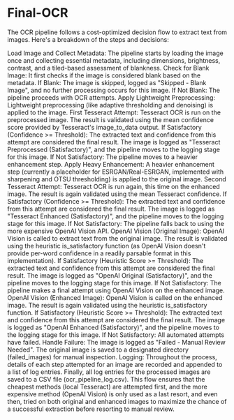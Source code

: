 # Final-OCR

The OCR pipeline follows a cost-optimized decision flow to extract text from images. Here's a breakdown of the steps and decisions:

Load Image and Collect Metadata: The pipeline starts by loading the image once and collecting essential metadata, including dimensions, brightness, contrast, and a tiled-based assessment of blankness.
Check for Blank Image: It first checks if the image is considered blank based on the metadata.
If Blank: The image is skipped, logged as "Skipped - Blank Image", and no further processing occurs for this image.
If Not Blank: The pipeline proceeds with OCR attempts.
Apply Lightweight Preprocessing: Lightweight preprocessing (like adaptive thresholding and denoising) is applied to the image.
First Tesseract Attempt: Tesseract OCR is run on the preprocessed image. The result is validated using the mean confidence score provided by Tesseract's image_to_data output.
If Satisfactory (Confidence >= Threshold): The extracted text and confidence from this attempt are considered the final result. The image is logged as "Tesseract Preprocessed (Satisfactory)", and the pipeline moves to the logging stage for this image.
If Not Satisfactory: The pipeline moves to a heavier enhancement step.
Apply Heavy Enhancement: A heavier enhancement step (currently a placeholder for ESRGAN/Real-ESRGAN, implemented with sharpening and OTSU thresholding) is applied to the original image.
Second Tesseract Attempt: Tesseract OCR is run again, this time on the enhanced image. The result is again validated using the mean Tesseract confidence.
If Satisfactory (Confidence >= Threshold): The extracted text and confidence from this attempt are considered the final result. The image is logged as "Tesseract Enhanced (Satisfactory)", and the pipeline moves to the logging stage for this image.
If Not Satisfactory: The pipeline falls back to using the more expensive OpenAI Vision API.
OpenAI Vision (Original Image): OpenAI Vision is called to extract text from the original image. The result is validated using the heuristic is_satisfactory function (as OpenAI Vision doesn't provide per-word confidence in a readily parsable format in this implementation).
If Satisfactory (Heuristic Score >= Threshold): The extracted text and confidence from this attempt are considered the final result. The image is logged as "OpenAI Original (Satisfactory)", and the pipeline moves to the logging stage for this image.
If Not Satisfactory: The pipeline makes a final attempt using OpenAI Vision on the enhanced image.
OpenAI Vision (Enhanced Image): OpenAI Vision is called on the enhanced image. The result is again validated using the heuristic is_satisfactory function.
If Satisfactory (Heuristic Score >= Threshold): The extracted text and confidence from this attempt are considered the final result. The image is logged as "OpenAI Enhanced (Satisfactory)", and the pipeline moves to the logging stage for this image.
If Not Satisfactory: All automated attempts have failed.
Handle Failure:
The image is logged as "Failed - Manual Review Needed".
The original image is saved to a designated directory (failed_images) for manual inspection.
Logging: Throughout the process, details of each step attempted for an image are recorded and appended to a list of log entries. Finally, all log entries for the processed images are saved to a CSV file (ocr_pipeline_log.csv).
This flow ensures that the cheapest methods (local Tesseract) are attempted first, and the more expensive method (OpenAI Vision) is only used as a last resort, and even then, tried on both original and enhanced images to maximize the chance of a successful extraction before resorting to manual review.
